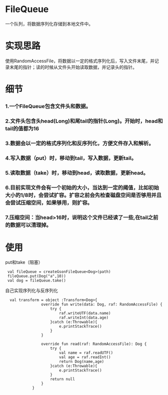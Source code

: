 # FileQueue

一个队列，将数据序列化存储到本地文件中。

# 实现思路

使用RandomAccessFile，将数据以一定的格式序列化后，写入文件末尾，并记录末尾的指针；读的时候从文件头开始读取数据，并记录头的指针。

# 细节

### 1.一个FileQueue包含文件头和数据。
### 2.文件头包含头head(Long)和尾tail的指针(Long)。开始时，head和tail的值都为16
### 3.数据会以一定的格式序列化和反序列化，方便文件存入和解析。
### 4.写入数据（put）时，移动到tail，写入数据，更新tail。
### 5.读取数据（take）时，移动到head，读取数据，更新head。
### 6.目前实现文件会有一个初始的大小，当达到一定的阈值，比如初始大小的1/8时，会尝试扩容。扩容之前会先检查磁盘空间是否够用并且会尝试压缩空间，如果够用，则扩容。
### 7.压缩空间：当head>16时，说明这个文件已经读了一些,在tail之前的数据可以清理掉。

# 使用

put和take（阻塞）
```
 val fileQueue = createGsonFileQueue<Dog>(path)
 fileQueue.put(Dog("a",10))
 val dog = fileQueue.take()
```

自己实现序列化与反序列化
```
  val transform = object :Transform<Dog>{
                override fun write(data: Dog, raf: RandomAccessFile) {
                    try {
                        raf.writeUTF(data.name)
                        raf.writeInt(data.age)
                    }catch (e:Throwable){
                        e.printStackTrace()
                    }
                }

                override fun read(raf: RandomAccessFile): Dog {
                    try {
                        val name = raf.readUTF()
                        val age = raf.readInt()
                        return Dog(name,age)
                    }catch (e:Throwable){
                        e.printStackTrace()
                    }
                    return null
                }
            }
```
